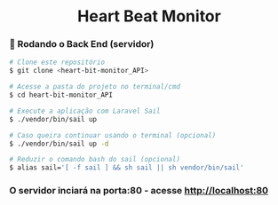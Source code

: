 <h1 align="center">Heart Beat Monitor</h1>

### 🎲 Rodando o Back End (servidor)

```bash
# Clone este repositório
$ git clone <heart-bit-monitor_API>

# Acesse a pasta do projeto no terminal/cmd
$ cd heart-bit-monitor_API

# Execute a aplicação com Laravel Sail
$ ./vendor/bin/sail up

# Caso queira continuar usando o terminal (opcional)
$ ./vendor/bin/sail up -d

# Reduzir o comando bash do sail (opcional)
$ alias sail='[ -f sail ] && sh sail || sh vendor/bin/sail'

```


### O servidor inciará na porta:80 - acesse <http://localhost:80>
